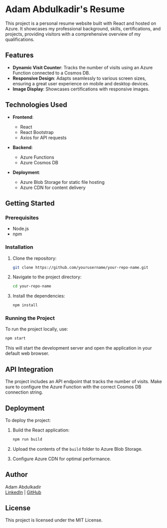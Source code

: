 # Adam Abdulkadir's Resume

This project is a personal resume website built with React and hosted on Azure. It showcases my professional background, skills, certifications, and projects, providing visitors with a comprehensive overview of my qualifications.

## Features

- **Dynamic Visit Counter**: Tracks the number of visits using an Azure Function connected to a Cosmos DB.
- **Responsive Design**: Adapts seamlessly to various screen sizes, ensuring a great user experience on mobile and desktop devices.
- **Image Display**: Showcases certifications with responsive images.

## Technologies Used

- **Frontend**: 
  - React
  - React Bootstrap
  - Axios for API requests

- **Backend**: 
  - Azure Functions
  - Azure Cosmos DB

- **Deployment**:
  - Azure Blob Storage for static file hosting
  - Azure CDN for content delivery

## Getting Started

### Prerequisites

- Node.js
- npm

### Installation

1. Clone the repository:
   ```bash
   git clone https://github.com/yourusername/your-repo-name.git
   ```
   
2. Navigate to the project directory:
   ```bash
   cd your-repo-name
   ```

3. Install the dependencies:
   ```bash
   npm install
   ```

### Running the Project

To run the project locally, use:
```bash
npm start
```
This will start the development server and open the application in your default web browser.

## API Integration

The project includes an API endpoint that tracks the number of visits. Make sure to configure the Azure Function with the correct Cosmos DB connection string.

## Deployment

To deploy the project:
1. Build the React application:
   ```bash
   npm run build
   ```

2. Upload the contents of the `build` folder to Azure Blob Storage.

3. Configure Azure CDN for optimal performance.

## Author

Adam Abdulkadir  
[LinkedIn](https://www.linkedin.com/in/adam-abdulkadir/) | [GitHub](https://github.com/aabdulk862)

## License

This project is licensed under the MIT License.
